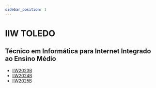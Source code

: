 ```yaml
---
sidebar_position: 1
---
```


# IIW TOLEDO

## Técnico em Informática para Internet Integrado ao Ensino Médio

- [IIW2023B](iiw2023b)
- [IIW2024B](iiw2024b)
- [IIW2025B](iiw2025b)